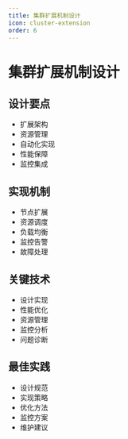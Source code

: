 ```yaml
---
title: 集群扩展机制设计
icon: cluster-extension
order: 6
---
```


# 集群扩展机制设计

## 设计要点
- 扩展架构
- 资源管理
- 自动化实现
- 性能保障
- 监控集成

## 实现机制
- 节点扩展
- 资源调度
- 负载均衡
- 监控告警
- 故障处理

## 关键技术
- 设计实现
- 性能优化
- 资源管理
- 监控分析
- 问题诊断

## 最佳实践
- 设计规范
- 实现策略
- 优化方法
- 监控方案
- 维护建议
